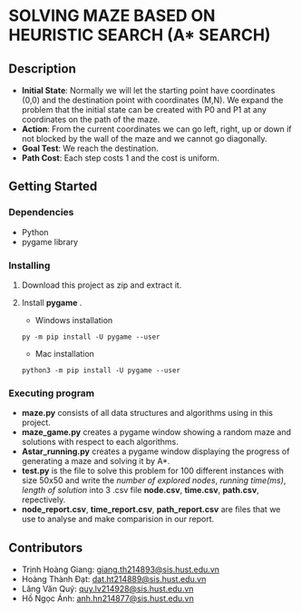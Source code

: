 # SOLVING MAZE BASED ON HEURISTIC SEARCH (A* SEARCH)

## Description

* **Initial State**: Normally we will let the starting point have coordinates (0,0) and the destination point with coordinates (M,N). We expand the problem that the initial state can be created with P0 and P1 at any coordinates on the path of the maze.
* **Action**: From the current coordinates we can go left, right, up or down if not blocked by the wall of the maze and we cannot go diagonally.
* **Goal Test**:  We reach the destination.
* **Path Cost**: Each step costs 1 and the cost is uniform.


## Getting Started

### Dependencies
* Python
* pygame library

### Installing
1. Download this project as zip and extract it.
2. Install **pygame** .

    * Windows installation
    ```
    py -m pip install -U pygame --user
    ```

    * Mac installation
    ```
    python3 -m pip install -U pygame --user
    ```

### Executing program

* **maze.py** consists of all data structures and algorithms using in this project.
* **maze_game.py** creates a pygame window showing a random maze and solutions with respect to each algorithms.
* **Astar_running.py** creates a pygame window displaying the progress of generating a maze and solving it by A*.
* **test.py** is the file to solve this problem for 100 different instances with size 50x50 and write the _number of explored nodes_, _running time(ms)_, _length of solution_ into 3 .csv file **node.csv**, **time.csv**, **path.csv**, repectively. 
* **node_report.csv**, **time_report.csv**, **path_report.csv** are files that we use to analyse and make comparision in our report.

## Contributors
* Trịnh Hoàng Giang: giang.th214893@sis.hust.edu.vn
* Hoàng Thành Đạt: dat.ht214889@sis.hust.edu.vn
* Lăng Văn Quý: quy.lv214928@sis.hust.edu.vn
* Hồ Ngọc Ánh: anh.hn214877@sis.hust.edu.vn
